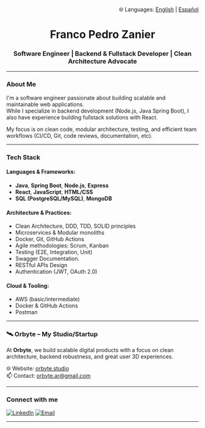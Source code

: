<p align="right">
🌐 Languages: <a href="/README.md">English</a> | <a href="/README.es.md">Español</a>
</p>


<h1 align="center">Franco Pedro Zanier</h1>
<h3 align="center">Software Engineer | Backend & Fullstack Developer | Clean Architecture Advocate</h3>

---

###  About Me

I'm a software engineer passionate about building scalable and maintainable web applications.  
While I specialize in backend development (Node.js, Java Spring Boot), I also have experience building fullstack solutions with React.

My focus is on clean code, modular architecture, testing, and efficient team workflows (CI/CD, Git, code reviews, documentation, etc).

---

###  Tech Stack

#### Languages & Frameworks:
- **Java**, **Spring Boot**, **Node.js**, **Express**
- **React**, **JavaScript**, **HTML/CSS**
- **SQL (PostgreSQL/MySQL)**, **MongoDB**

#### Architecture & Practices:
- Clean Architecture, DDD, TDD, SOLID principles
- Microservices & Modular monoliths
- Docker, Git, GitHub Actions
- Agile methodologies: Scrum, Kanban
- Testing (E2E, Integration, Unit)
- Swagger Documentation.
- RESTful APIs Design
- Authentication (JWT, OAuth 2.0)

#### Cloud & Tooling:
- AWS (basic/intermediate)
- Docker & GitHub Actions
- Postman
  
---

### 🛰️ Orbyte – My Studio/Startup

 At **Orbyte**, we build scalable digital products with a focus on clean architecture, backend robustness, and great user 3D experiences.  

🌐 Website: [orbyte.studio](https://orbyte.studio)  
📫 Contact: orbyte.ar@gmail.com

---

###  Connect with me

[![LinkedIn](https://img.shields.io/badge/-LinkedIn-blue?style=flat-square&logo=linkedin&logoColor=white)](https://www.linkedin.com/in/francozanier/?locale=en_US)
[![Email](https://img.shields.io/badge/-Email-c14438?style=flat-square&logo=gmail&logoColor=white)](francozanier2009@gmail.com)

---


